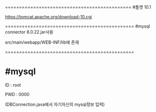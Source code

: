 =============================================
#톰캣 10.1

https://tomcat.apache.org/download-10.cgi

==============================================
#mysql connector 8.0.22.jar사용

src/main/webapp/WEB-INF/lib에 존재

==============================================


#mysql 
==============================================
ID : root 

PWD : 0000

(DBConnection.java에서 자기자신의 mysql정보 입력)
